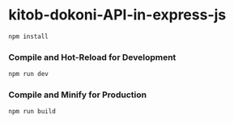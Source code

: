 # kitob-dokoni-API-in-express-js

```sh
npm install
```

### Compile and Hot-Reload for Development

```sh
npm run dev
```

### Compile and Minify for Production

```sh
npm run build
```
